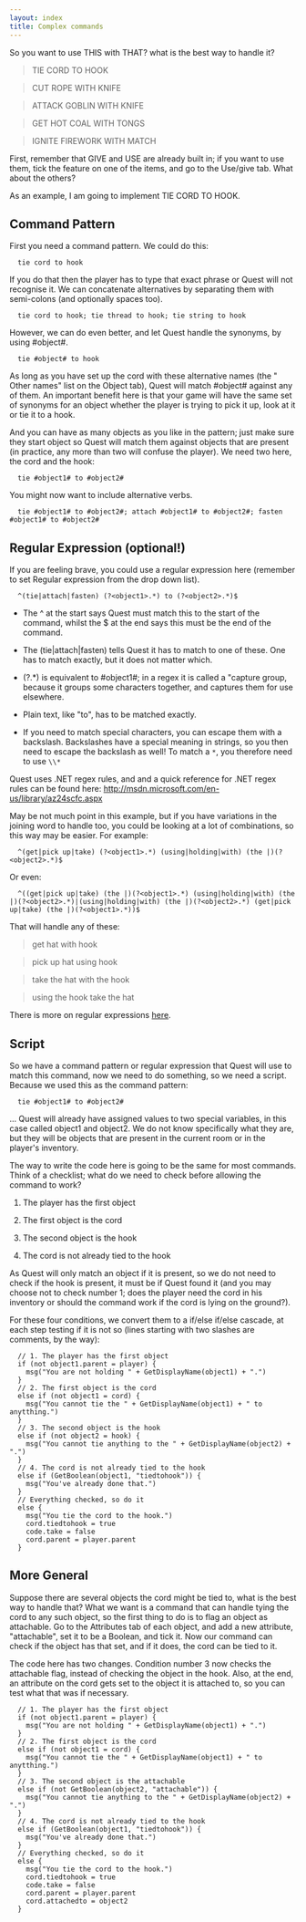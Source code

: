 ```yaml
---
layout: index
title: Complex commands
---
```


So you want to use THIS with THAT? what is the best way to handle it?

> TIE CORD TO HOOK

> CUT ROPE WITH KNIFE

> ATTACK GOBLIN WITH KNIFE

> GET HOT COAL WITH TONGS

> IGNITE FIREWORK WITH MATCH

First, remember that GIVE and USE are already built in; if you want to use them, tick the feature on one of the items, and go to the Use/give tab. What about the others? 

As an example, I am going to implement TIE CORD TO HOOK.


Command Pattern
---------------

First you need a command pattern. We could do this:
```
  tie cord to hook
```
If you do that then the player has to type that exact phrase or Quest will not recognise it. We can concatenate alternatives by separating them with semi-colons (and optionally spaces too).
```
  tie cord to hook; tie thread to hook; tie string to hook
```
However, we can do even better, and let Quest handle the synonyms, by using #object#.
```
  tie #object# to hook
```
As long as you have set up the cord with these alternative names (the " Other names" list on the Object tab), Quest will match #object# against any of them. An important benefit here is that your game will have the same set of synonyms for an object whether the player is trying to pick it up, look at it or tie it to a hook.

And you can have as many objects as you like in the pattern; just make sure they start object so Quest will match them against objects that are present (in practice, any more than two will confuse the player). We need two here, the cord and the hook:
```
  tie #object1# to #object2#
```
You might now want to include alternative verbs.
```
  tie #object1# to #object2#; attach #object1# to #object2#; fasten #object1# to #object2#
```


Regular Expression (optional!)
------------------------------

If you are feeling brave, you could use a regular expression here (remember to set Regular expression from the drop down list).
```
  ^(tie|attach|fasten) (?<object1>.*) to (?<object2>.*)$
```
* The ^ at the start says Quest must match this to the start of the command, whilst the $ at the end says this must be the end of the command.

* The (tie|attach|fasten) tells Quest it has to match to one of these. One has to match exactly, but it does not matter which.

* (?<object1>.*) is equivalent to #object1#; in a regex it is called a "capture group, because it groups some characters together, and captures them for use elsewhere.

* Plain text, like "to", has to be matched exactly.

* If you need to match special characters, you can escape them with a backslash. Backslashes have a special meaning in strings, so you then need to escape the backslash as well! To match a `*`, you therefore need to use `\\*`

Quest uses .NET regex rules, and and a quick reference for .NET regex rules can be found here: 
http://msdn.microsoft.com/en-us/library/az24scfc.aspx

May be not much point in this example, but if you have variations in the joining word to handle too, you could be looking at a lot of combinations, so this way may be easier. For example:
```
  ^(get|pick up|take) (?<object1>.*) (using|holding|with) (the |)(?<object2>.*)$
```
Or even:
```
  ^((get|pick up|take) (the |)(?<object1>.*) (using|holding|with) (the |)(?<object2>.*)|(using|holding|with) (the |)(?<object2>.*) (get|pick up|take) (the |)(?<object1>.*))$
```
That will handle any of these:

> get hat with hook

> pick up hat using hook

> take the hat with the hook

> using the hook take the hat

There is more on regular expressions [here](pattern-matching.html).


Script
------

So we have a command pattern or regular expression that Quest will use to match this command, now we need to do something, so we need a script. Because we used this as the command pattern:
```
  tie #object1# to #object2#
```
... Quest will already have assigned values to two special variables, in this case called object1 and object2. We do not know specifically what they are, but they will be objects that are present in the current room or in the player's inventory.

The way to write the code here is going to be the same for most commands. Think of a checklist; what do we need to check before allowing the command to work?

1. The player has the first object

1. The first object is the cord

1. The second object is the hook

1. The cord is not already tied to the hook

As Quest will only match an object if it is present, so we do not need to check if the hook is present, it must be if Quest found it (and you may choose not to check number 1; does the player need the cord in his inventory or should the command work if the cord is lying on the ground?).

For these four conditions, we convert them to a if/else if/else cascade, at each step testing if it is not so (lines starting with two slashes are comments, by the way):

```
  // 1. The player has the first object
  if (not object1.parent = player) {
    msg("You are not holding " + GetDisplayName(object1) + ".")
  }
  // 2. The first object is the cord
  else if (not object1 = cord) {
    msg("You cannot tie the " + GetDisplayName(object1) + " to anytthing.")
  }
  // 3. The second object is the hook
  else if (not object2 = hook) {
    msg("You cannot tie anything to the " + GetDisplayName(object2) + ".")
  }
  // 4. The cord is not already tied to the hook
  else if (GetBoolean(object1, "tiedtohook")) {
    msg("You've already done that.")
  }
  // Everything checked, so do it
  else {
    msg("You tie the cord to the hook.")
    cord.tiedtohook = true
    code.take = false
    cord.parent = player.parent
  }
```

More General
------------

Suppose there are several objects the cord might be tied to, what is the best way to handle that? What we want is a command that can handle tying the cord to any such object, so the first thing to do is to flag an object as attachable. Go to the Attributes tab of each object, and add a new attribute, "attachable", set it to be a Boolean, and tick it. Now our command can check if the object has that set, and if it does, the cord can be tied to it.

The code here has two changes. Condition number 3 now checks the attachable flag, instead of checking the object in the hook. Also, at the end, an attribute on the cord gets set to the object it is attached to, so you can test what that was if necessary.

```
  // 1. The player has the first object
  if (not object1.parent = player) {
    msg("You are not holding " + GetDisplayName(object1) + ".")
  }
  // 2. The first object is the cord
  else if (not object1 = cord) {
    msg("You cannot tie the " + GetDisplayName(object1) + " to anytthing.")
  }
  // 3. The second object is the attachable
  else if (not GetBoolean(object2, "attachable")) {
    msg("You cannot tie anything to the " + GetDisplayName(object2) + ".")
  }
  // 4. The cord is not already tied to the hook
  else if (GetBoolean(object1, "tiedtohook")) {
    msg("You've already done that.")
  }
  // Everything checked, so do it
  else {
    msg("You tie the cord to the hook.")
    cord.tiedtohook = true
    code.take = false
    cord.parent = player.parent
    cord.attachedto = object2
  }
```
